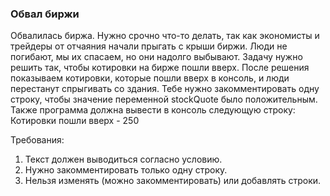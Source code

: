 
### Обвал биржи

Обвалилась биржа. Нужно срочно что-то делать, так как экономисты и трейдеры от отчаяния начали прыгать
с крыши биржи. Люди не погибают, мы их спасаем, но они надолго выбывают.
Задачу нужно решить так, чтобы котировки на бирже пошли вверх.
После решения показываем котировки, которые пошли вверх в консоль, и люди перестанут спрыгивать со здания.
Тебе нужно закомментировать одну строку, чтобы значение переменной stockQuote было положительным. Также программа
должна вывести в консоль следующую строку:
Котировки пошли вверх - 250


Требования:
1.	Текст должен выводиться согласно условию.
2.	Нужно закомментировать только одну строку.
3.	Нельзя изменять (можно закомментировать) или добавлять строки.


